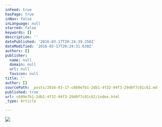```yaml
---
inFeed: true
hasPage: true
inNav: false
inLanguage: null
starred: false
keywords: []
description: ''
datePublished: '2016-03-17T20:24:39.258Z'
dateModified: '2016-03-17T20:24:31.638Z'
authors: []
publisher:
  name: null
  domain: null
  url: null
  favicon: null
title: ''
author: []
sourcePath: _posts/2016-03-17-c689e7b1-2db1-4f32-94f3-29d0f7c01c62.md
published: true
url: c689e7b1-2db1-4f32-94f3-29d0f7c01c62/index.html
_type: Article

---
```

![](https://the-grid-user-content.s3-us-west-2.amazonaws.com/7339f1c6-c4ee-43aa-b237-f262154020f4.jpg)